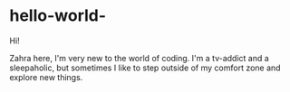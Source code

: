 # hello-world- 

Hi! 

Zahra here, I'm very new to the world of coding.
I'm a tv-addict and a sleepaholic, but sometimes I like to step outside of my comfort zone and explore new things. 


